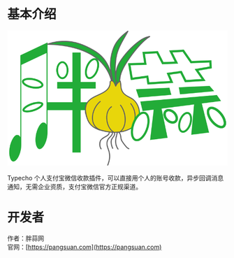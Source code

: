 # 基本介绍

![胖蒜](/media/cover.png)  

Typecho 个人支付宝微信收款插件，可以直接用个人的账号收款，异步回调消息通知，无需企业资质，支付宝微信官方正规渠道。  

# 开发者  

作者：胖蒜网  
官网：[https://pangsuan.com](https://pangsuan.com)
